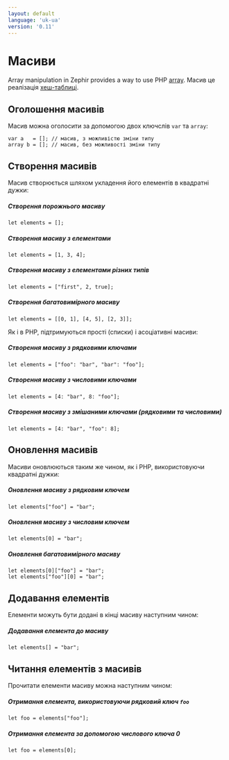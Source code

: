 ```yaml
---
layout: default
language: 'uk-ua'
version: '0.11'
---
```


# Масиви
Array manipulation in Zephir provides a way to use PHP [array](https://www.php.net/manual/en/language.types.array.php). Масив це реалізація [хеш-таблиці](http://en.wikipedia.org/wiki/Hash_table).

<a name='declaring-array-variables'></a>

## Оголошення масивів
Масив можна оголосити за допомогою двох ключслів `var` та `array`:

```zephir
var a   = []; // масив, з можливістю зміни типу
array b = []; // масив, без можливості зміни типу
```

<a name='creating-arrays'></a>

## Створення масивів
Масив створюється шляхом укладення його елементів в квадратні дужки:

##### Створення порожнього масиву

```zephir
let elements = [];
```

##### Створення масиву з елементами

```zephir
let elements = [1, 3, 4];
```

##### Створення масиву з елементами різних типів

```zephir
let elements = ["first", 2, true];
```

##### Створення багатовимірного масиву

```zephir
let elements = [[0, 1], [4, 5], [2, 3]];
```

Як і в PHP, підтримуються прості (списки) і асоціативні масиви:

##### Створення масиву з рядковими ключами

```zephir
let elements = ["foo": "bar", "bar": "foo"];
```

##### Створення масиву з числовими ключами

```zephir
let elements = [4: "bar", 8: "foo"];
```

##### Створення масиву з змішаними ключами (рядковими та числовими)

```zephir
let elements = [4: "bar", "foo": 8];
```

<a name='updating-arrays'></a>

## Оновлення масивів
Масиви оновлюються таким же чином, як і PHP, використовуючи квадратні дужки:

##### Оновлення масиву з рядковим ключем

```zephir
let elements["foo"] = "bar";
```

##### Оновлення масиву з числовим ключем

```zephir
let elements[0] = "bar";
```

##### Оновлення багатовимірного масиву

```zephir
let elements[0]["foo"] = "bar";
let elements["foo"][0] = "bar";
```

<a name='appending-elements'></a>

## Додавання елементів
Елементи можуть бути додані в кінці масиву наступним чином:

##### Додавання елемента до масиву

```zephir
let elements[] = "bar";
```

<a name='reading-elements-from-arrays'></a>

## Читання елементів з масивів
Прочитати елементи масиву можна наступним чином:

##### Отримання елемента, використовуючи рядковий ключ `foo`

```zephir
let foo = elements["foo"];
```

##### Отримання елемента за допомогою числового ключа 0

```zephir
let foo = elements[0];
```
